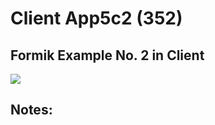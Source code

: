 # Client App5c2   (352)  
## Formik Example No. 2 in Client  
  
<img src="Apps/images/et0352-client-app5c2.md_screen1.png" class="img4"><br>
  
## Notes:  
  
